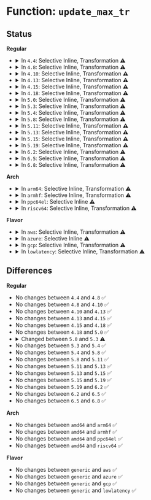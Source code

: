 # Function: <code>update_max_tr</code>

## Status
<b>Regular</b>
<ul>
<li>
<details>
<summary>In <code>4.4</code>: Selective Inline, Transformation ⚠️</summary>

```c
void update_max_tr(struct trace_array *tr, struct task_struct *tsk, int cpu);
```

**Collision:** Unique Global

**Inline:** Selective

**Transformation:** True

**Instances:**

```
In kernel/trace/trace.c (ffffffff8114e970)
Location: kernel/trace/trace.c:1074
Inline: True
Inline callers:
  - kernel/trace/trace.c:tracing_snapshot
  - kernel/trace/trace.c:tracing_snapshot_write
Direct callers:
  - kernel/trace/trace.c:tracing_snapshot
  - kernel/trace/trace.c:tracing_snapshot_write
```
**Symbols:**

```
ffffffff8114e970-ffffffff8114ea59: update_max_tr.part.49 (STB_LOCAL)
ffffffff8114ea60-ffffffff8114ea76: update_max_tr (STB_GLOBAL)
```
</details>
</li>
<li>
<details>
<summary>In <code>4.8</code>: Selective Inline, Transformation ⚠️</summary>

```c
void update_max_tr(struct trace_array *tr, struct task_struct *tsk, int cpu);
```

**Collision:** Unique Global

**Inline:** Selective

**Transformation:** True

**Instances:**

```
In kernel/trace/trace.c (ffffffff8115b671)
Location: kernel/trace/trace.c:1309
Inline: True
Inline callers:
  - kernel/trace/trace.c:tracing_snapshot_write
  - kernel/trace/trace.c:tracing_snapshot
Direct callers:
  - kernel/trace/trace.c:tracing_snapshot_write
  - kernel/trace/trace.c:tracing_snapshot
```
**Symbols:**

```
ffffffff81157640-ffffffff81157729: update_max_tr.part.53 (STB_LOCAL)
ffffffff81157730-ffffffff81157746: update_max_tr (STB_GLOBAL)
```
</details>
</li>
<li>
<details>
<summary>In <code>4.10</code>: Selective Inline, Transformation ⚠️</summary>

```c
void update_max_tr(struct trace_array *tr, struct task_struct *tsk, int cpu);
```

**Collision:** Unique Global

**Inline:** Selective

**Transformation:** True

**Instances:**

```
In kernel/trace/trace.c (ffffffff81165e7e)
Location: kernel/trace/trace.c:1353
Inline: True
Inline callers:
  - kernel/trace/trace.c:tracing_snapshot_write
  - kernel/trace/trace.c:tracing_snapshot
Direct callers:
  - kernel/trace/trace.c:tracing_snapshot_write
  - kernel/trace/trace.c:tracing_snapshot
```
**Symbols:**

```
ffffffff81162780-ffffffff81162869: update_max_tr.part.55 (STB_LOCAL)
ffffffff81162870-ffffffff81162886: update_max_tr (STB_GLOBAL)
```
</details>
</li>
<li>
<details>
<summary>In <code>4.13</code>: Selective Inline, Transformation ⚠️</summary>

```c
void update_max_tr(struct trace_array *tr, struct task_struct *tsk, int cpu);
```

**Collision:** Unique Global

**Inline:** Selective

**Transformation:** True

**Instances:**

```
In kernel/trace/trace.c (ffffffff8116944e)
Location: kernel/trace/trace.c:1352
Inline: True
Inline callers:
  - kernel/trace/trace.c:tracing_snapshot_write
  - kernel/trace/trace.c:tracing_snapshot_instance
Direct callers:
  - kernel/trace/trace.c:tracing_snapshot_write
  - kernel/trace/trace.c:tracing_snapshot_instance
```
**Symbols:**

```
ffffffff81165b70-ffffffff81165c0d: update_max_tr.part.61 (STB_LOCAL)
ffffffff81165c10-ffffffff81165c27: update_max_tr (STB_GLOBAL)
```
</details>
</li>
<li>
<details>
<summary>In <code>4.15</code>: Selective Inline, Transformation ⚠️</summary>

```c
void update_max_tr(struct trace_array *tr, struct task_struct *tsk, int cpu);
```

**Collision:** Unique Global

**Inline:** Selective

**Transformation:** True

**Instances:**

```
In kernel/trace/trace.c (ffffffff811763fe)
Location: kernel/trace/trace.c:1352
Inline: True
Inline callers:
  - kernel/trace/trace.c:tracing_snapshot_write
  - kernel/trace/trace.c:tracing_snapshot_instance
Direct callers:
  - kernel/trace/trace.c:tracing_snapshot_write
  - kernel/trace/trace.c:tracing_snapshot_instance
```
**Symbols:**

```
ffffffff81172b00-ffffffff81172b9d: update_max_tr.part.61 (STB_LOCAL)
ffffffff81172ba0-ffffffff81172bb7: update_max_tr (STB_GLOBAL)
```
</details>
</li>
<li>
<details>
<summary>In <code>4.18</code>: Selective Inline, Transformation ⚠️</summary>

```c
void update_max_tr(struct trace_array *tr, struct task_struct *tsk, int cpu);
```

**Collision:** Unique Global

**Inline:** Selective

**Transformation:** True

**Instances:**

```
In kernel/trace/trace.c (ffffffff811853a6)
Location: kernel/trace/trace.c:1361
Inline: True
Inline callers:
  - kernel/trace/trace.c:tracing_snapshot_write
  - kernel/trace/trace.c:tracing_snapshot_instance
Direct callers:
  - kernel/trace/trace.c:tracing_snapshot_write
  - kernel/trace/trace.c:tracing_snapshot_instance
```
**Symbols:**

```
ffffffff81181ae0-ffffffff81181b94: update_max_tr.part.60 (STB_LOCAL)
ffffffff81181ba0-ffffffff81181bb6: update_max_tr (STB_GLOBAL)
```
</details>
</li>
<li>
<details>
<summary>In <code>5.0</code>: Selective Inline, Transformation ⚠️</summary>

```c
void update_max_tr(struct trace_array *tr, struct task_struct *tsk, int cpu);
```

**Collision:** Unique Global

**Inline:** Selective

**Transformation:** True

**Instances:**

```
In kernel/trace/trace.c (ffffffff81192cd6)
Location: kernel/trace/trace.c:1362
Inline: True
Inline callers:
  - kernel/trace/trace.c:tracing_snapshot_write
  - kernel/trace/trace.c:tracing_snapshot_instance
Direct callers:
  - kernel/trace/trace.c:tracing_snapshot_write
  - kernel/trace/trace.c:tracing_snapshot_instance
```
**Symbols:**

```
ffffffff8118f4a0-ffffffff8118f552: update_max_tr.part.61 (STB_LOCAL)
ffffffff8118f560-ffffffff8118f576: update_max_tr (STB_GLOBAL)
```
</details>
</li>
<li>
<details>
<summary>In <code>5.3</code>: Selective Inline, Transformation ⚠️</summary>

```c
void update_max_tr(struct trace_array *tr, struct task_struct *tsk, int cpu, void *cond_data);
```

**Collision:** Unique Global

**Inline:** Selective

**Transformation:** True

**Instances:**

```
In kernel/trace/trace.c (ffffffff811a066e)
Location: kernel/trace/trace.c:1534
Inline: True
Inline callers:
  - kernel/trace/trace.c:tracing_snapshot_write
  - kernel/trace/trace.c:tracing_snapshot_instance_cond
Direct callers:
  - kernel/trace/trace.c:tracing_snapshot_write
  - kernel/trace/trace.c:tracing_snapshot_instance_cond
```
**Symbols:**

```
ffffffff8119ce60-ffffffff8119cf54: update_max_tr.part.0 (STB_LOCAL)
ffffffff8119cf60-ffffffff8119cf76: update_max_tr (STB_GLOBAL)
```
</details>
</li>
<li>
<details>
<summary>In <code>5.4</code>: Selective Inline, Transformation ⚠️</summary>

```c
void update_max_tr(struct trace_array *tr, struct task_struct *tsk, int cpu, void *cond_data);
```

**Collision:** Unique Global

**Inline:** Selective

**Transformation:** True

**Instances:**

```
In kernel/trace/trace.c (ffffffff811ac0a2)
Location: kernel/trace/trace.c:1552
Inline: True
Inline callers:
  - kernel/trace/trace.c:tracing_snapshot_write
  - kernel/trace/trace.c:tracing_snapshot_instance_cond
Direct callers:
  - kernel/trace/trace.c:tracing_snapshot_write
  - kernel/trace/trace.c:tracing_snapshot_instance_cond
```
**Symbols:**

```
ffffffff811a8810-ffffffff811a8904: update_max_tr.part.0 (STB_LOCAL)
ffffffff811a8910-ffffffff811a8926: update_max_tr (STB_GLOBAL)
```
</details>
</li>
<li>
<details>
<summary>In <code>5.8</code>: Selective Inline, Transformation ⚠️</summary>

```c
void update_max_tr(struct trace_array *tr, struct task_struct *tsk, int cpu, void *cond_data);
```

**Collision:** Unique Global

**Inline:** Selective

**Transformation:** True

**Instances:**

```
In kernel/trace/trace.c (ffffffff811c1a8e)
Location: kernel/trace/trace.c:1656
Inline: True
Inline callers:
  - kernel/trace/trace.c:tracing_snapshot_write
  - kernel/trace/trace.c:tracing_snapshot_instance_cond
Direct callers:
  - kernel/trace/trace.c:tracing_snapshot_write
  - kernel/trace/trace.c:tracing_snapshot_instance_cond
```
**Symbols:**

```
ffffffff811c0960-ffffffff811c0a54: update_max_tr.part.0 (STB_LOCAL)
ffffffff811c0a60-ffffffff811c0a76: update_max_tr (STB_GLOBAL)
```
</details>
</li>
<li>
<details>
<summary>In <code>5.11</code>: Selective Inline, Transformation ⚠️</summary>

```c
void update_max_tr(struct trace_array *tr, struct task_struct *tsk, int cpu, void *cond_data);
```

**Collision:** Unique Global

**Inline:** Selective

**Transformation:** True

**Instances:**

```
In kernel/trace/trace.c (ffffffff811bf69b)
Location: kernel/trace/trace.c:1806
Inline: True
Inline callers:
  - kernel/trace/trace.c:tracing_snapshot_write
  - kernel/trace/trace.c:tracing_snapshot_instance_cond
Direct callers:
  - kernel/trace/trace.c:tracing_snapshot_write
  - kernel/trace/trace.c:tracing_snapshot_instance_cond
```
**Symbols:**

```
ffffffff811be590-ffffffff811be684: update_max_tr.part.0 (STB_LOCAL)
ffffffff811be690-ffffffff811be6a6: update_max_tr (STB_GLOBAL)
```
</details>
</li>
<li>
<details>
<summary>In <code>5.13</code>: Selective Inline, Transformation ⚠️</summary>

```c
void update_max_tr(struct trace_array *tr, struct task_struct *tsk, int cpu, void *cond_data);
```

**Collision:** Unique Global

**Inline:** Selective

**Transformation:** True

**Instances:**

```
In kernel/trace/trace.c (ffffffff811be039)
Location: kernel/trace/trace.c:1803
Inline: True
Inline callers:
  - kernel/trace/trace.c:tracing_snapshot_write
  - kernel/trace/trace.c:tracing_snapshot_instance_cond
Direct callers:
  - kernel/trace/trace.c:tracing_snapshot_write
  - kernel/trace/trace.c:tracing_snapshot_instance_cond
```
**Symbols:**

```
ffffffff811bbfc0-ffffffff811bc0b4: update_max_tr.part.0 (STB_LOCAL)
ffffffff811bdc70-ffffffff811bdc86: update_max_tr (STB_GLOBAL)
```
</details>
</li>
<li>
<details>
<summary>In <code>5.15</code>: Selective Inline, Transformation ⚠️</summary>

```c
void update_max_tr(struct trace_array *tr, struct task_struct *tsk, int cpu, void *cond_data);
```

**Collision:** Unique Global

**Inline:** Selective

**Transformation:** True

**Instances:**

```
In kernel/trace/trace.c (ffffffff811ee15e)
Location: kernel/trace/trace.c:1817
Inline: True
Inline callers:
  - kernel/trace/trace.c:tracing_snapshot_write
  - kernel/trace/trace.c:tracing_snapshot_instance_cond
Direct callers:
  - kernel/trace/trace.c:tracing_snapshot_write
  - kernel/trace/trace.c:tracing_snapshot_instance_cond
```
**Symbols:**

```
ffffffff811e6730-ffffffff811e6830: update_max_tr.part.0 (STB_LOCAL)
ffffffff81cb4ebe-ffffffff81cb4ed2: update_max_tr.part.0.cold (STB_LOCAL)
ffffffff811e87c0-ffffffff811e87d6: update_max_tr (STB_GLOBAL)
```
</details>
</li>
<li>
<details>
<summary>In <code>5.19</code>: Selective Inline, Transformation ⚠️</summary>

```c
void update_max_tr(struct trace_array *tr, struct task_struct *tsk, int cpu, void *cond_data);
```

**Collision:** Unique Global

**Inline:** Selective

**Transformation:** True

**Instances:**

```
In kernel/trace/trace.c (ffffffff812264ac)
Location: kernel/trace/trace.c:1808
Inline: True
Inline callers:
  - kernel/trace/trace.c:tracing_snapshot_write
  - kernel/trace/trace.c:tracing_snapshot_instance_cond
Direct callers:
  - kernel/trace/trace.c:tracing_snapshot_write
  - kernel/trace/trace.c:tracing_snapshot_instance_cond
```
**Symbols:**

```
ffffffff8121e5d0-ffffffff8121e6dd: update_max_tr.part.0 (STB_LOCAL)
ffffffff81e65f48-ffffffff81e65f5d: update_max_tr.part.0.cold (STB_LOCAL)
ffffffff81220320-ffffffff81220352: update_max_tr (STB_GLOBAL)
```
</details>
</li>
<li>
<details>
<summary>In <code>6.2</code>: Selective Inline, Transformation ⚠️</summary>

```c
void update_max_tr(struct trace_array *tr, struct task_struct *tsk, int cpu, void *cond_data);
```

**Collision:** Unique Global

**Inline:** Selective

**Transformation:** True

**Instances:**

```
In kernel/trace/trace.c (ffffffff8127174f)
Location: kernel/trace/trace.c:1812
Inline: True
Inline callers:
  - kernel/trace/trace.c:tracing_snapshot_write
  - kernel/trace/trace.c:tracing_snapshot_instance_cond
Direct callers:
  - kernel/trace/trace.c:tracing_snapshot_write
  - kernel/trace/trace.c:tracing_snapshot_instance_cond
```
**Symbols:**

```
ffffffff81269fa0-ffffffff8126a0ad: update_max_tr.part.0 (STB_LOCAL)
ffffffff8205d560-ffffffff8205d575: update_max_tr.part.0.cold (STB_LOCAL)
ffffffff8126b070-ffffffff8126b0a2: update_max_tr (STB_GLOBAL)
```
</details>
</li>
<li>
<details>
<summary>In <code>6.5</code>: Selective Inline, Transformation ⚠️</summary>

```c
void update_max_tr(struct trace_array *tr, struct task_struct *tsk, int cpu, void *cond_data);
```

**Collision:** Unique Global

**Inline:** Selective

**Transformation:** True

**Instances:**

```
In kernel/trace/trace.c (ffffffff81288928)
Location: kernel/trace/trace.c:1863
Inline: True
Inline callers:
  - kernel/trace/trace.c:tracing_snapshot_write
  - kernel/trace/trace.c:tracing_snapshot_instance_cond
Direct callers:
  - kernel/trace/trace.c:tracing_snapshot_write
  - kernel/trace/trace.c:tracing_snapshot_instance_cond
```
**Symbols:**

```
ffffffff81281120-ffffffff8128122d: update_max_tr.part.0 (STB_LOCAL)
ffffffff820dbf19-ffffffff820dbf2e: update_max_tr.part.0.cold (STB_LOCAL)
ffffffff812821e0-ffffffff81282212: update_max_tr (STB_GLOBAL)
```
</details>
</li>
<li>
<details>
<summary>In <code>6.8</code>: Selective Inline, Transformation ⚠️</summary>

```c
void update_max_tr(struct trace_array *tr, struct task_struct *tsk, int cpu, void *cond_data);
```

**Collision:** Unique Global

**Inline:** Selective

**Transformation:** True

**Instances:**

```
In kernel/trace/trace.c (ffffffff812a3c80)
Location: kernel/trace/trace.c:1873
Inline: True
Inline callers:
  - kernel/trace/trace.c:tracing_snapshot_write
  - kernel/trace/trace.c:tracing_snapshot_instance_cond
Direct callers:
  - kernel/trace/trace.c:tracing_snapshot_write
  - kernel/trace/trace.c:tracing_snapshot_instance_cond
```
**Symbols:**

```
ffffffff8129bf60-ffffffff8129c0a9: update_max_tr.part.0 (STB_LOCAL)
ffffffff821b7d92-ffffffff821b7da7: update_max_tr.part.0.cold (STB_LOCAL)
ffffffff8129d360-ffffffff8129d392: update_max_tr (STB_GLOBAL)
```
</details>
</li>
</ul>
<b>Arch</b>
<ul>
<li>
<details>
<summary>In <code>arm64</code>: Selective Inline, Transformation ⚠️</summary>

```c
void update_max_tr(struct trace_array *tr, struct task_struct *tsk, int cpu, void *cond_data);
```

**Collision:** Unique Global

**Inline:** Selective

**Transformation:** True

**Instances:**

```
In kernel/trace/trace.c (ffff80001022901c)
Location: kernel/trace/trace.c:1552
Inline: True
Inline callers:
  - kernel/trace/trace.c:tracing_snapshot_write
  - kernel/trace/trace.c:tracing_snapshot_instance_cond
Direct callers:
  - kernel/trace/trace.c:tracing_snapshot_write
  - kernel/trace/trace.c:tracing_snapshot_instance_cond
```
**Symbols:**

```
ffff800010225378-ffff800010225484: update_max_tr.part.0 (STB_LOCAL)
ffff800010225488-ffff8000102254a8: update_max_tr (STB_GLOBAL)
```
</details>
</li>
<li>
<details>
<summary>In <code>armhf</code>: Selective Inline, Transformation ⚠️</summary>

```c
void update_max_tr(struct trace_array *tr, struct task_struct *tsk, int cpu, void *cond_data);
```

**Collision:** Unique Global

**Inline:** Selective

**Transformation:** True

**Instances:**

```
In kernel/trace/trace.c (c0466614)
Location: kernel/trace/trace.c:1552
Inline: True
Inline callers:
  - kernel/trace/trace.c:tracing_snapshot_write
  - kernel/trace/trace.c:tracing_snapshot_instance_cond
Direct callers:
  - kernel/trace/trace.c:tracing_snapshot_write
  - kernel/trace/trace.c:tracing_snapshot_instance_cond
```
**Symbols:**

```
c0462820-c0462990: update_max_tr.part.0 (STB_LOCAL)
c0462990-c04629b0: update_max_tr (STB_GLOBAL)
```
</details>
</li>
<li>
<details>
<summary>In <code>ppc64el</code>: Selective Inline ⚠️</summary>

```c
void update_max_tr(struct trace_array *tr, struct task_struct *tsk, int cpu, void *cond_data);
```

**Collision:** Unique Global

**Inline:** Selective

**Transformation:** False

**Instances:**

```
In kernel/trace/trace.c (c0000000002aa930)
Location: kernel/trace/trace.c:1552
Inline: True
Direct callers:
  - kernel/trace/trace.c:tracing_snapshot_write
  - kernel/trace/trace.c:tracing_snapshot_instance_cond
```
**Symbols:**

```
c0000000002aa930-c0000000002aab38: update_max_tr (STB_GLOBAL)
```
</details>
</li>
<li>
<details>
<summary>In <code>riscv64</code>: Selective Inline, Transformation ⚠️</summary>

```c
void update_max_tr(struct trace_array *tr, struct task_struct *tsk, int cpu, void *cond_data);
```

**Collision:** Unique Global

**Inline:** Selective

**Transformation:** True

**Instances:**

```
In kernel/trace/trace.c (ffffffe00018380c)
Location: kernel/trace/trace.c:1552
Inline: True
Inline callers:
  - kernel/trace/trace.c:tracing_snapshot_write
  - kernel/trace/trace.c:tracing_snapshot_instance_cond
Direct callers:
  - kernel/trace/trace.c:tracing_snapshot_write
  - kernel/trace/trace.c:tracing_snapshot_instance_cond
```
**Symbols:**

```
ffffffe0001802ba-ffffffe00018037a: update_max_tr.part.0 (STB_LOCAL)
ffffffe00018037a-ffffffe00018039e: update_max_tr (STB_GLOBAL)
```
</details>
</li>
</ul>
<b>Flavor</b>
<ul>
<li>
<details>
<summary>In <code>aws</code>: Selective Inline, Transformation ⚠️</summary>

```c
void update_max_tr(struct trace_array *tr, struct task_struct *tsk, int cpu, void *cond_data);
```

**Collision:** Unique Global

**Inline:** Selective

**Transformation:** True

**Instances:**

```
In kernel/trace/trace.c (ffffffff811a46c2)
Location: kernel/trace/trace.c:1552
Inline: True
Inline callers:
  - kernel/trace/trace.c:tracing_snapshot_write
  - kernel/trace/trace.c:tracing_snapshot_instance_cond
Direct callers:
  - kernel/trace/trace.c:tracing_snapshot_write
  - kernel/trace/trace.c:tracing_snapshot_instance_cond
```
**Symbols:**

```
ffffffff811a0e30-ffffffff811a0f24: update_max_tr.part.0 (STB_LOCAL)
ffffffff811a0f30-ffffffff811a0f46: update_max_tr (STB_GLOBAL)
```
</details>
</li>
<li>
<details>
<summary>In <code>azure</code>: Selective Inline ⚠️</summary>

```c
void update_max_tr(struct trace_array *tr, struct task_struct *tsk, int cpu, void *cond_data);
```

**Collision:** Unique Global

**Inline:** Selective

**Transformation:** False

**Instances:**

```
In kernel/trace/trace.c (ffffffff81193e40)
Location: kernel/trace/trace.c:1552
Inline: True
Direct callers:
  - kernel/trace/trace.c:tracing_snapshot_write
  - kernel/trace/trace.c:tracing_snapshot_instance_cond
```
**Symbols:**

```
ffffffff81193e40-ffffffff81193f3e: update_max_tr (STB_GLOBAL)
```
</details>
</li>
<li>
<details>
<summary>In <code>gcp</code>: Selective Inline, Transformation ⚠️</summary>

```c
void update_max_tr(struct trace_array *tr, struct task_struct *tsk, int cpu, void *cond_data);
```

**Collision:** Unique Global

**Inline:** Selective

**Transformation:** True

**Instances:**

```
In kernel/trace/trace.c (ffffffff811a2492)
Location: kernel/trace/trace.c:1552
Inline: True
Inline callers:
  - kernel/trace/trace.c:tracing_snapshot_write
  - kernel/trace/trace.c:tracing_snapshot_instance_cond
Direct callers:
  - kernel/trace/trace.c:tracing_snapshot_write
  - kernel/trace/trace.c:tracing_snapshot_instance_cond
```
**Symbols:**

```
ffffffff8119ec00-ffffffff8119ecf4: update_max_tr.part.0 (STB_LOCAL)
ffffffff8119ed00-ffffffff8119ed16: update_max_tr (STB_GLOBAL)
```
</details>
</li>
<li>
<details>
<summary>In <code>lowlatency</code>: Selective Inline, Transformation ⚠️</summary>

```c
void update_max_tr(struct trace_array *tr, struct task_struct *tsk, int cpu, void *cond_data);
```

**Collision:** Unique Global

**Inline:** Selective

**Transformation:** True

**Instances:**

```
In kernel/trace/trace.c (ffffffff811b0222)
Location: kernel/trace/trace.c:1552
Inline: True
Inline callers:
  - kernel/trace/trace.c:tracing_snapshot_write
  - kernel/trace/trace.c:tracing_snapshot_instance_cond
Direct callers:
  - kernel/trace/trace.c:tracing_snapshot_write
  - kernel/trace/trace.c:tracing_snapshot_instance_cond
```
**Symbols:**

```
ffffffff811ac900-ffffffff811ac9f4: update_max_tr.part.0 (STB_LOCAL)
ffffffff811aca00-ffffffff811aca16: update_max_tr (STB_GLOBAL)
```
</details>
</li>
</ul>

## Differences
<b>Regular</b>
<ul>
<li>
No changes between <code>4.4</code> and <code>4.8</code> ✅
</li>
<li>
No changes between <code>4.8</code> and <code>4.10</code> ✅
</li>
<li>
No changes between <code>4.10</code> and <code>4.13</code> ✅
</li>
<li>
No changes between <code>4.13</code> and <code>4.15</code> ✅
</li>
<li>
No changes between <code>4.15</code> and <code>4.18</code> ✅
</li>
<li>
No changes between <code>4.18</code> and <code>5.0</code> ✅
</li>
<li>
<details>
<summary>Changed between <code>5.0</code> and <code>5.3</code> ⚠️</summary>
<ul>
<li>
<b>Param added. </b>
<code>void *cond_data</code>
</li>
</ul>
</details>
</li>
<li>
No changes between <code>5.3</code> and <code>5.4</code> ✅
</li>
<li>
No changes between <code>5.4</code> and <code>5.8</code> ✅
</li>
<li>
No changes between <code>5.8</code> and <code>5.11</code> ✅
</li>
<li>
No changes between <code>5.11</code> and <code>5.13</code> ✅
</li>
<li>
No changes between <code>5.13</code> and <code>5.15</code> ✅
</li>
<li>
No changes between <code>5.15</code> and <code>5.19</code> ✅
</li>
<li>
No changes between <code>5.19</code> and <code>6.2</code> ✅
</li>
<li>
No changes between <code>6.2</code> and <code>6.5</code> ✅
</li>
<li>
No changes between <code>6.5</code> and <code>6.8</code> ✅
</li>
</ul>
<b>Arch</b>
<ul>
<li>
No changes between <code>amd64</code> and <code>arm64</code> ✅
</li>
<li>
No changes between <code>amd64</code> and <code>armhf</code> ✅
</li>
<li>
No changes between <code>amd64</code> and <code>ppc64el</code> ✅
</li>
<li>
No changes between <code>amd64</code> and <code>riscv64</code> ✅
</li>
</ul>
<b>Flavor</b>
<ul>
<li>
No changes between <code>generic</code> and <code>aws</code> ✅
</li>
<li>
No changes between <code>generic</code> and <code>azure</code> ✅
</li>
<li>
No changes between <code>generic</code> and <code>gcp</code> ✅
</li>
<li>
No changes between <code>generic</code> and <code>lowlatency</code> ✅
</li>
</ul>
